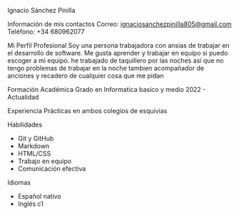 Ignacio Sánchez Pinilla

Información de mis contactos
Correo: ignaciosanchezpinilla805@gmail.com  
Teléfono: +34 680962077

Mi Perfil Profesional
Soy una persona trabajadora con ansias de trabajar en el desarrollo de software. Me gusta aprender y trabajar en equipo si puedo escoger a mi equipo.
he trabajado de taquillero por las noches asi que no tengo problemas de trabajar en la noche
tambien acompañador de anciones y recadero de cualquier cosa que me pidan


 Formación Académica
Grado en Informatica basico y medio 
  2022 - Actualidad

Experiencia
Prácticas en ambos colegios de esquivias  
  

Habilidades
- Git y GitHub  
- Markdown  
- HTML/CSS  
- Trabajo en equipo  
- Comunicación efectiva

Idiomas
- Español nativo  
- Inglés c1
